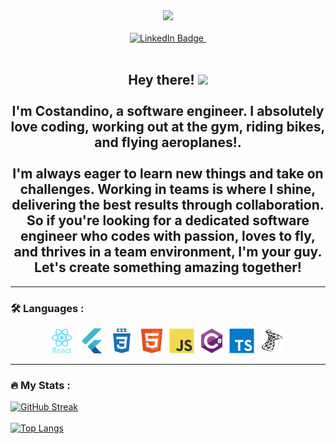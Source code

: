 <div id="header" align="center">
  <img src="https://media.giphy.com/media/qgQUggAC3Pfv687qPC/giphy.gif" width="300"/>
</div>
<br>
<div id="badges" align="center">
  <a href="https://www.linkedin.com/in/dino-eleftheriadis-794b521a9">
    <img src="https://img.shields.io/badge/LinkedIn-blue?style=for-the-badge&logo=linkedin&logoColor=white" alt="LinkedIn Badge"/>
  </a>
   <a href="https://dinothedeveloper.github.io/">
    <img src="https://img.shields.io/badge/-Portfolio-green?style=for-the-badge" alt=""/>
  </a>
  <br />
  <img src="https://komarev.com/ghpvc/?username=DinoTheDeveloper&style=flat-square&color=blue" alt=""/>
<h2>
 Hey there! <img src="https://media.giphy.com/media/hvRJCLFzcasrR4ia7z/giphy.gif" width="30px"/> <br /> <br />
 I'm Costandino, a software engineer. I absolutely love coding, working out at the gym, riding bikes, and flying aeroplanes!.
<br /> <br>
I'm always eager to learn new things and take on challenges. Working in teams is where I shine, delivering the best results through collaboration. So if you're looking for a dedicated software engineer who codes with passion, loves to fly, and thrives in a team environment, I'm your guy. Let's create something amazing together!
  
</h2>
</div>

 ---

### :hammer_and_wrench: Languages :

<div align="center">
  <img src="https://github.com/devicons/devicon/blob/master/icons/react/react-original-wordmark.svg" title="React" alt="React" width="40" height="40"/>&nbsp;
  <img src="https://github.com/devicons/devicon/blob/master/icons/flutter/flutter-original.svg" title="Flutter" alt="Flutter" width="40" height="40"/>&nbsp;
  <img src="https://github.com/devicons/devicon/blob/master/icons/css3/css3-plain-wordmark.svg"  title="CSS3" alt="CSS" width="40" height="40"/>&nbsp;
  <img src="https://github.com/devicons/devicon/blob/master/icons/html5/html5-original.svg" title="HTML5" alt="HTML" width="40" height="40"/>&nbsp;
  <img src="https://github.com/devicons/devicon/blob/master/icons/javascript/javascript-original.svg" title="JavaScript" alt="JavaScript" width="40" height="40"/>&nbsp;
  <img src="https://github.com/devicons/devicon/blob/master/icons/csharp/csharp-original.svg" title="JavaScript" alt="JavaScript" width="40" height="40"/>&nbsp;
  <img src="https://github.com/devicons/devicon/blob/master/icons/typescript/typescript-original.svg" title="" alt="" width="40" height="40"/>&nbsp; 
  <img src="https://github.com/devicons/devicon/blob/master/icons/microsoftsqlserver/microsoftsqlserver-plain.svg" title="" alt="" width="40" height="40"/>&nbsp;
  
</div>

---

### :fire: My Stats :

  [![GitHub Streak](http://github-readme-streak-stats.herokuapp.com?user=DinoTheDeveloper&theme=dark)](https://git.io/streak-stats)
<br /> <br>
[![Top Langs](https://github-readme-stats.vercel.app/api/top-langs/?username=DinoTheDeveloper&layout=compact&theme=vision-friendly-dark)](https://github.com/anuraghazra/github-readme-stats)



